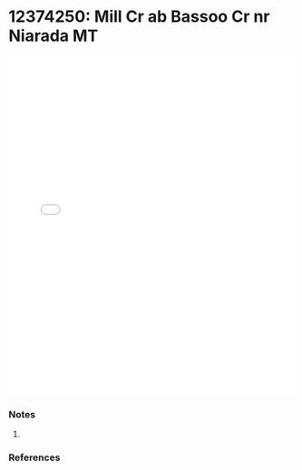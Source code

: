 # 12374250: Mill Cr ab Bassoo Cr nr Niarada MT

<iframe src="/_static/stations/12374250_fdc.html" width="100%" height="600" frameborder="0"></iframe>

### Notes
1. 

### References

